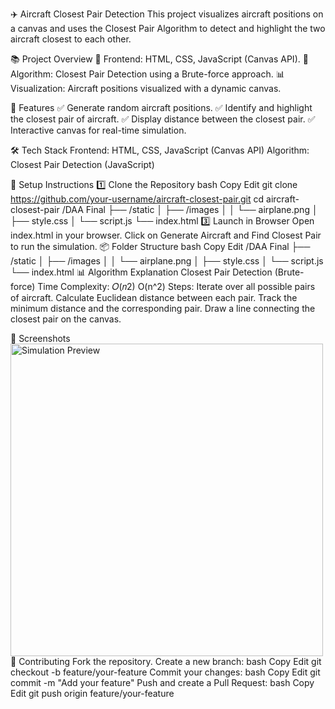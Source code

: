 ✈️ Aircraft Closest Pair Detection
This project visualizes aircraft positions on a canvas and uses the Closest Pair Algorithm to detect and highlight the two aircraft closest to each other.

📚 Project Overview
🎨 Frontend: HTML, CSS, JavaScript (Canvas API).
📏 Algorithm: Closest Pair Detection using a Brute-force approach.
📊 Visualization: Aircraft positions visualized with a dynamic canvas.

🎯 Features
✅ Generate random aircraft positions.
✅ Identify and highlight the closest pair of aircraft.
✅ Display distance between the closest pair.
✅ Interactive canvas for real-time simulation.

🛠️ Tech Stack
Frontend: HTML, CSS, JavaScript (Canvas API)
Algorithm: Closest Pair Detection (JavaScript)

🚀 Setup Instructions
1️⃣ Clone the Repository
bash
Copy
Edit
git clone https://github.com/your-username/aircraft-closest-pair.git
cd aircraft-closest-pair
/DAA Final
├── /static
│   ├── /images
│   │   └── airplane.png
│   ├── style.css
│   └── script.js
└── index.html
3️⃣ Launch in Browser
Open index.html in your browser.
Click on Generate Aircraft and Find Closest Pair to run the simulation.
📦 Folder Structure
bash
Copy
Edit
/DAA Final
├── /static
│   ├── /images
│   │   └── airplane.png
│   ├── style.css
│   └── script.js
└── index.html
📊 Algorithm Explanation
Closest Pair Detection (Brute-force)
Time Complexity: 
𝑂(𝑛2)
O(n^2)
Steps:
Iterate over all possible pairs of aircraft.
Calculate Euclidean distance between each pair.
Track the minimum distance and the corresponding pair.
Draw a line connecting the closest pair on the canvas.

📸 Screenshots
<img src="static/images/screenshot.png" width="500" alt="Simulation Preview">
🤝 Contributing
Fork the repository.
Create a new branch:
bash
Copy
Edit
git checkout -b feature/your-feature
Commit your changes:
bash
Copy
Edit
git commit -m "Add your feature"
Push and create a Pull Request:
bash
Copy
Edit
git push origin feature/your-feature
